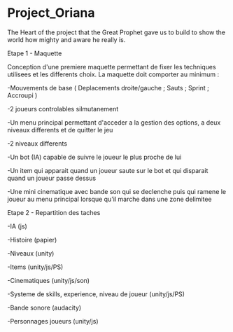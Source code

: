 # Project_Oriana
The Heart of the project that the Great Prophet gave us to build to show the world how mighty and aware he really is.

Etape 1 - Maquette

Conception d'une premiere maquette permettant de fixer les techniques utilisees et les differents choix.
La maquette doit comporter au minimum :

 -Mouvements de base ( Deplacements droite/gauche ; Sauts ; Sprint ; Accroupi )

 -2 joueurs controlables silmutanement

 -Un menu principal permettant d'acceder a la gestion des options, a deux niveaux differents et de quitter le jeu

 -2 niveaux differents

 -Un bot (IA) capable de suivre le joueur le plus proche de lui

 -Un item qui apparait quand un joueur saute sur le bot et qui disparait quand un joueur passe dessus

 -Une mini cinematique avec bande son qui se declenche puis qui ramene le joueur au menu principal lorsque qu'il marche dans une zone delimitee

Etape 2 - Repartition des taches

-IA (js)

-Histoire (papier)

-Niveaux (unity)

-Items (unity/js/PS)

-Cinematiques (unity/js/son)

-Systeme de skills, experience, niveau de joueur (unity/js/PS)

-Bande sonore (audacity)

-Personnages joueurs (unity/js)
